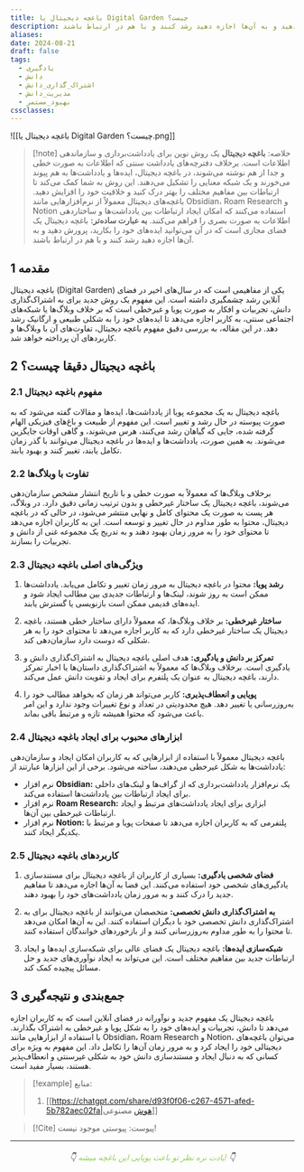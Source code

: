 ```yaml
---
title: باغچه دیجیتال یا Digital Garden چیست؟
description: باغچه دیجیتال یک روش نوین برای یادداشت‌برداری و سازماندهی اطلاعات است. برخلاف دفترچه‌های یادداشت سنتی که اطلاعات به صورت خطی و جدا از هم نوشته می‌شوند، در باغچه دیجیتال، ایده‌ها و یادداشت‌ها به هم پیوند می‌خورند و یک شبکه معنایی را تشکیل می‌دهند. باغچه دیجیتال یک فضای مجازی است که در آن می‌توانید ایده‌های خود را بکارید، پرورش دهید و به آن‌ها اجازه دهید رشد کنند و با هم در ارتباط باشند.
aliases: 
date: 2024-08-21
draft: false
tags:
  - یادگیری
  - دانش
  - اشتراک_گذاری_دانش
  - مدیریت_دانش
  - بهبود_مستمر
cssclasses:
---
```

![[باغچه دیجیتال یا Digital Garden چیست؟.png]]
>[!note] خلاصه:
>**باغچه دیجیتال** یک روش نوین برای یادداشت‌برداری و سازماندهی اطلاعات است. برخلاف دفترچه‌های یادداشت سنتی که اطلاعات به صورت خطی و جدا از هم نوشته می‌شوند، در باغچه دیجیتال، ایده‌ها و یادداشت‌ها به هم پیوند می‌خورند و یک شبکه معنایی را تشکیل می‌دهند. این روش به شما کمک می‌کند تا ارتباطات بین مفاهیم مختلف را بهتر درک کنید و خلاقیت خود را افزایش دهید. باغچه‌های دیجیتال معمولاً از نرم‌افزارهایی مانند Obsidian، Roam Research و Notion استفاده می‌کنند که امکان ایجاد ارتباطات بین یادداشت‌ها و ساختاردهی اطلاعات به صورت بصری را فراهم می‌کنند.
**به عبارت ساده‌تر:** باغچه دیجیتال یک فضای مجازی است که در آن می‌توانید ایده‌های خود را بکارید، پرورش دهید و به آن‌ها اجازه دهید رشد کنند و با هم در ارتباط باشند.

## 1 مقدمه
باغچه دیجیتال (Digital Garden) یکی از مفاهیمی است که در سال‌های اخیر در فضای آنلاین رشد چشمگیری داشته است. این مفهوم یک روش جدید برای به اشتراک‌گذاری دانش، تجربیات و افکار به صورت پویا و غیرخطی است که بر خلاف وبلاگ‌ها یا شبکه‌های اجتماعی سنتی، به کاربر اجازه می‌دهد تا ایده‌های خود را به شکلی طبیعی و ارگانیک رشد دهد. در این مقاله، به بررسی دقیق مفهوم باغچه دیجیتال، تفاوت‌های آن با وبلاگ‌ها و کاربردهای آن پرداخته خواهد شد.

## 2 باغچه دیجیتال دقیقا چیست؟
### 2.1 مفهوم باغچه دیجیتال
باغچه دیجیتال به یک مجموعه پویا از یادداشت‌ها، ایده‌ها و مقالات گفته می‌شود که به صورت پیوسته در حال رشد و تغییر است. این مفهوم از طبیعت و باغ‌های فیزیکی الهام گرفته شده، جایی که گیاهان رشد می‌کنند، هرس می‌شوند، و گاهی اوقات جایگزین می‌شوند. به همین صورت، یادداشت‌ها و ایده‌ها در باغچه دیجیتال می‌توانند با گذر زمان تکامل یابند، تغییر کنند و بهبود یابند.

### 2.2 تفاوت با وبلاگ‌ها
برخلاف وبلاگ‌ها که معمولاً به صورت خطی و با تاریخ انتشار مشخص سازمان‌دهی می‌شوند، باغچه دیجیتال یک ساختار غیرخطی و بدون ترتیب زمانی دقیق دارد. در وبلاگ، هر پست به صورت یک محتوای کامل و نهایی منتشر می‌شود، در حالی که در باغچه دیجیتال، محتوا به طور مداوم در حال تغییر و توسعه است. این به کاربران اجازه می‌دهد تا محتوای خود را به مرور زمان بهبود دهند و به تدریج یک مجموعه غنی از دانش و تجربیات را بسازند.

### 2.3 ویژگی‌های اصلی باغچه دیجیتال
1. **رشد پویا:** محتوا در باغچه دیجیتال به مرور زمان تغییر و تکامل می‌یابد. یادداشت‌ها ممکن است به روز شوند، لینک‌ها و ارتباطات جدیدی بین مطالب ایجاد شود و ایده‌های قدیمی ممکن است بازنویسی یا گسترش یابند.
    
2. **ساختار غیرخطی:** بر خلاف وبلاگ‌ها، که معمولاً دارای ساختار خطی هستند، باغچه دیجیتال یک ساختار غیرخطی دارد که به کاربر اجازه می‌دهد تا محتوای خود را به هر شکلی که دوست دارد سازمان‌دهی کند.
    
3. **تمرکز بر دانش و یادگیری:** هدف اصلی باغچه دیجیتال به اشتراک‌گذاری دانش و یادگیری است. برخلاف وبلاگ‌ها که معمولاً به اشتراک‌گذاری داستان‌ها یا اخبار تمرکز دارند، باغچه دیجیتال به عنوان یک پلتفرم برای ایجاد و تقویت دانش عمل می‌کند.
    
4. **پویایی و انعطاف‌پذیری:** کاربر می‌تواند هر زمان که بخواهد مطالب خود را به‌روزرسانی یا تغییر دهد. هیچ محدودیتی در تعداد و نوع تغییرات وجود ندارد و این امر باعث می‌شود که محتوا همیشه تازه و مرتبط باقی بماند.
    

### 2.4 ابزارهای محبوب برای ایجاد باغچه دیجیتال
باغچه دیجیتال معمولاً با استفاده از ابزارهایی که به کاربران امکان ایجاد و سازمان‌دهی یادداشت‌ها به شکل غیرخطی می‌دهند، ساخته می‌شود. برخی از این ابزارها عبارتند از:

- نرم افزار **Obsidian:** یک نرم‌افزار یادداشت‌برداری که از گراف‌ها و لینک‌های داخلی برای ایجاد ارتباطات بین یادداشت‌ها استفاده می‌کند.
- نرم افزار **Roam Research:** ابزاری برای ایجاد یادداشت‌های مرتبط و ایجاد ارتباطات غیرخطی بین آن‌ها.
- نرم افزار **Notion:** پلتفرمی که به کاربران اجازه می‌دهد تا صفحات پویا و مرتبط با یکدیگر ایجاد کنند.

### 2.5 کاربردهای باغچه دیجیتال
1. **فضای شخصی یادگیری:** بسیاری از کاربران از باغچه دیجیتال برای مستندسازی یادگیری‌های شخصی خود استفاده می‌کنند. این فضا به آن‌ها اجازه می‌دهد تا مفاهیم جدید را درک کنند و به مرور زمان یادداشت‌های خود را بهبود دهند.
    
2. **به اشتراک‌گذاری دانش تخصصی:** متخصصان می‌توانند از باغچه دیجیتال برای به اشتراک‌گذاری دانش تخصصی خود با دیگران استفاده کنند. این به آن‌ها امکان می‌دهد تا محتوا را به طور مداوم به‌روزرسانی کنند و از بازخوردهای خوانندگان استفاده کنند.
    
3. **شبکه‌سازی ایده‌ها:** باغچه دیجیتال یک فضای عالی برای شبکه‌سازی ایده‌ها و ایجاد ارتباطات جدید بین مفاهیم مختلف است. این می‌تواند به ایجاد نوآوری‌های جدید و حل مسائل پیچیده کمک کند.
## 3 جمع‌بندی و نتیجه‌گیری
باغچه دیجیتال یک مفهوم جدید و نوآورانه در فضای آنلاین است که به کاربران اجازه می‌دهد تا دانش، تجربیات و ایده‌های خود را به شکل پویا و غیرخطی به اشتراک بگذارند. با استفاده از ابزارهایی مانند Obsidian، Roam Research و Notion، می‌توان باغچه‌های دیجیتالی خود را ایجاد کرد و به مرور زمان آن‌ها را تکامل داد. این مفهوم به ویژه برای کسانی که به دنبال ایجاد و مستندسازی دانش خود به شکلی غیرسنتی و انعطاف‌پذیر هستند، بسیار مفید است.

>[!example] منابع:
>1. [[https://chatgpt.com/share/d93f0f06-c267-4571-afed-5b782aec02fa|هوش مصنوعی]]

>[!Cite] پیوست:
>پیوستی موجود نیست!

---
###### <center>👇 <font color="#92d050">یادت نره نظر تو باعث پویایی این باغچه میشه!</font> 👇</center>